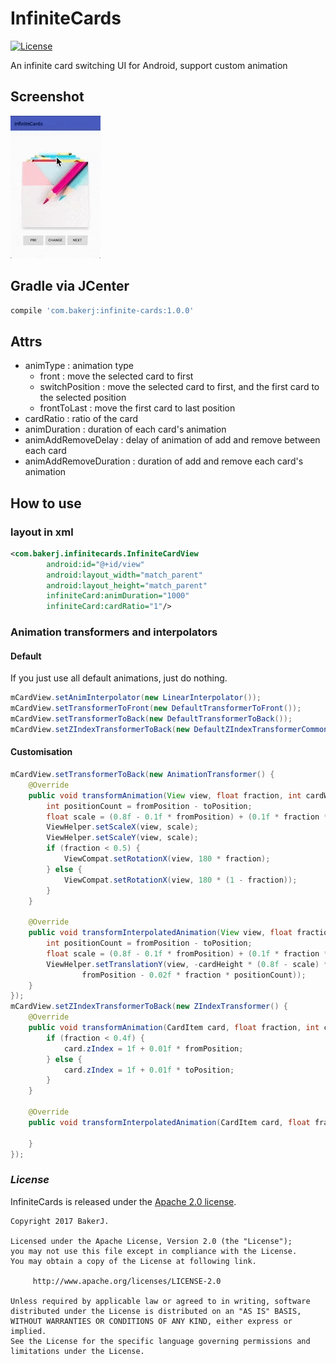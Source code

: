 # InfiniteCards
[![License](https://img.shields.io/badge/license-Apache%202-4EB1BA.svg)](https://www.apache.org/licenses/LICENSE-2.0.html)

An infinite card switching UI for Android, support custom animation

## Screenshot
![](./screenshot/sample.gif)

## Gradle via JCenter
``` groovy
compile 'com.bakerj:infinite-cards:1.0.0'
```

## Attrs
- animType : animation type
  - front : move the selected card to first
  - switchPosition : move the selected card to first, and the first card to the selected position
  - frontToLast : move the first card to last position
- cardRatio : ratio of the card
- animDuration : duration of each card's animation
- animAddRemoveDelay : delay of animation of add and remove between each card
- animAddRemoveDuration : duration of add and remove each card's animation

## How to use
### layout in xml
```xml
<com.bakerj.infinitecards.InfiniteCardView
        android:id="@+id/view"
        android:layout_width="match_parent"
        android:layout_height="match_parent"
        infiniteCard:animDuration="1000"
        infiniteCard:cardRatio="1"/>
```

### Animation transformers and interpolators
#### Default
If you just use all default animations, just do nothing.
```java
mCardView.setAnimInterpolator(new LinearInterpolator());
mCardView.setTransformerToFront(new DefaultTransformerToFront());
mCardView.setTransformerToBack(new DefaultTransformerToBack());
mCardView.setZIndexTransformerToBack(new DefaultZIndexTransformerCommon());
```
#### Customisation
```java
mCardView.setTransformerToBack(new AnimationTransformer() {
    @Override
    public void transformAnimation(View view, float fraction, int cardWidth, int cardHeight, int fromPosition, int toPosition) {
        int positionCount = fromPosition - toPosition;
        float scale = (0.8f - 0.1f * fromPosition) + (0.1f * fraction * positionCount);
        ViewHelper.setScaleX(view, scale);
        ViewHelper.setScaleY(view, scale);
        if (fraction < 0.5) {
            ViewCompat.setRotationX(view, 180 * fraction);
        } else {
            ViewCompat.setRotationX(view, 180 * (1 - fraction));
        }
    }

    @Override
    public void transformInterpolatedAnimation(View view, float fraction, int cardWidth, int cardHeight, int fromPosition, int toPosition) {
        int positionCount = fromPosition - toPosition;
        float scale = (0.8f - 0.1f * fromPosition) + (0.1f * fraction * positionCount);
        ViewHelper.setTranslationY(view, -cardHeight * (0.8f - scale) * 0.5f - cardWidth * (0.02f *
                fromPosition - 0.02f * fraction * positionCount));
    }
});
mCardView.setZIndexTransformerToBack(new ZIndexTransformer() {
    @Override
    public void transformAnimation(CardItem card, float fraction, int cardWidth, int cardHeight, int fromPosition, int toPosition) {
        if (fraction < 0.4f) {
            card.zIndex = 1f + 0.01f * fromPosition;
        } else {
            card.zIndex = 1f + 0.01f * toPosition;
        }
    }

    @Override
    public void transformInterpolatedAnimation(CardItem card, float fraction, int cardWidth, int cardHeight, int fromPosition, int toPosition) {

    }
});
```
### *License*

InfiniteCards is released under the [Apache 2.0 license](license.txt).

```
Copyright 2017 BakerJ.

Licensed under the Apache License, Version 2.0 (the "License");
you may not use this file except in compliance with the License.
You may obtain a copy of the License at following link.

     http://www.apache.org/licenses/LICENSE-2.0

Unless required by applicable law or agreed to in writing, software
distributed under the License is distributed on an "AS IS" BASIS,
WITHOUT WARRANTIES OR CONDITIONS OF ANY KIND, either express or implied.
See the License for the specific language governing permissions and
limitations under the License.
```
